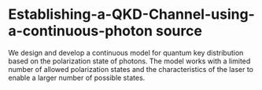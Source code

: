# Establishing-a-QKD-Channel-using-a-continuous-photon source
We design and develop a continuous model for quantum key distribution based on the polarization state of photons. The model works with a limited number of allowed polarization states and the characteristics of the laser to enable a larger number of possible states. 
